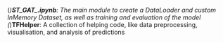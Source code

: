(*)**ST_GAT_.ipynb**: The main module to create a DataLoader and custom InMemory Dataset, as well as training and evaluation of the model
(*)**TFHelper**: A collection of helping code, like data preprocessing, visualisation, and analysis of predictions
